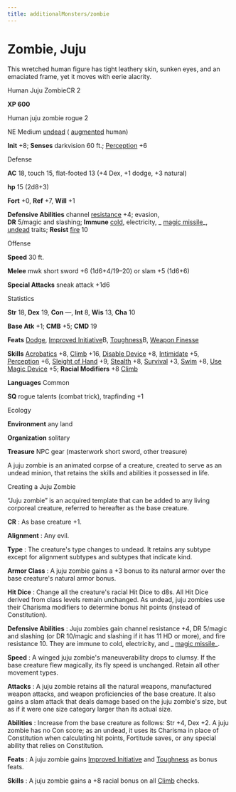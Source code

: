 ```yaml
---
title: additionalMonsters/zombie
---
```

# Zombie, Juju

This wretched human figure has tight leathery skin, sunken eyes, and an emaciated frame, yet it moves with eerie alacrity.

Human Juju ZombieCR 2

**XP 600**

Human juju zombie rogue 2

NE Medium [undead](monsters/creatureTypes.md#_undead) ( [augmented](monsters/creatureTypes.md#_augmented-subtype) human)

**Init** +8; **Senses** darkvision 60 ft.; [Perception](additionalMonsters/../skills/perception.md#_perception) +6

Defense

**AC** 18, touch 15, flat-footed 13 (+4 Dex, +1 dodge, +3 natural)

**hp** 15 (2d8+3)

**Fort** +0, **Ref** +7, **Will** +1

**Defensive Abilities** channel [resistance](monsters/universalMonsterRules.md#_resistance) +4; evasion,   
**DR** 5/magic and slashing; **Immune** [cold](monsters/creatureTypes.md#_cold-subtype), electricity, _ [magic missile](additionalMonsters/../spells/magicMissile.md#_magic-missile)_, [undead](monsters/creatureTypes.md#_undead) traits; **Resist** [fire](monsters/creatureTypes.md#_fire-subtype) 10

Offense

**Speed** 30 ft.

**Melee** mwk short sword +6 (1d6+4/19–20) or slam +5 (1d6+6)

**Special Attacks** sneak attack +1d6

Statistics

**Str** 18, **Dex** 19, **Con** —, **Int** 8, **Wis** 13, **Cha** 10

**Base Atk** +1; **CMB** +5; **CMD** 19

**Feats** [Dodge](additionalMonsters/../feats.md#_dodge), [Improved Initiative](additionalMonsters/../feats.md#_improved-initiative)B, [Toughness](additionalMonsters/../feats.md#_toughness)B, [Weapon Finesse](additionalMonsters/../feats.md#_weapon-finesse)

**Skills** [Acrobatics](additionalMonsters/../skills/acrobatics.md#_acrobatics) +8, [Climb](additionalMonsters/../skills/climb.md#_climb) +16, [Disable Device](additionalMonsters/../skills/disableDevice.md#_disable-device) +8, [Intimidate](additionalMonsters/../skills/intimidate.md#_intimidate) +5, [Perception](additionalMonsters/../skills/perception.md#_perception) +6, [Sleight of Hand](additionalMonsters/../skills/sleightOfHand.md#_sleight-of-hand) +9, [Stealth](additionalMonsters/../skills/stealth.md#_stealth) +8, [Survival](additionalMonsters/../skills/survival.md#_survival) +3, [Swim](additionalMonsters/../skills/swim.md#_swim) +8, [Use Magic Device](additionalMonsters/../skills/useMagicDevice.md#_use-magic-device) +5; **Racial Modifiers** +8 [Climb](additionalMonsters/../skills/climb.md#_climb)

**Languages** Common

**SQ** rogue talents (combat trick), trapfinding +1

Ecology

**Environment** any land

**Organization** solitary

**Treasure** NPC gear (masterwork short sword, other treasure)

A juju zombie is an animated corpse of a creature, created to serve as an undead minion, that retains the skills and abilities it possessed in life.

Creating a Juju Zombie

“Juju zombie” is an acquired template that can be added to any living corporeal creature, referred to hereafter as the base creature.

**CR** : As base creature +1.

**Alignment** : Any evil.

**Type** : The creature's type changes to undead. It retains any subtype except for alignment subtypes and subtypes that indicate kind.

**Armor Class** : A juju zombie gains a +3 bonus to its natural armor over the base creature's natural armor bonus.

**Hit Dice** : Change all the creature's racial Hit Dice to d8s. All Hit Dice derived from class levels remain unchanged. As undead, juju zombies use their Charisma modifiers to determine bonus hit points (instead of Constitution).

**Defensive Abilities** : Juju zombies gain channel resistance +4, DR 5/magic and slashing (or DR 10/magic and slashing if it has 11 HD or more), and fire resistance 10. They are immune to cold, electricity, and _ [magic missile](additionalMonsters/../spells/magicMissile.md#_magic-missile)_.

**Speed** : A winged juju zombie's maneuverability drops to clumsy. If the base creature flew magically, its fly speed is unchanged. Retain all other movement types.

**Attacks** : A juju zombie retains all the natural weapons, manufactured weapon attacks, and weapon proficiencies of the base creature. It also gains a slam attack that deals damage based on the juju zombie's size, but as if it were one size category larger than its actual size.

**Abilities** : Increase from the base creature as follows: Str +4, Dex +2. A juju zombie has no Con score; as an undead, it uses its Charisma in place of Constitution when calculating hit points, Fortitude saves, or any special ability that relies on Constitution.

**Feats** : A juju zombie gains [Improved Initiative](additionalMonsters/../feats.md#_improved-initiative) and [Toughness](additionalMonsters/../feats.md#_toughness) as bonus feats.

**Skills** : A juju zombie gains a +8 racial bonus on all [Climb](additionalMonsters/../skills/climb.md#_climb) checks.

